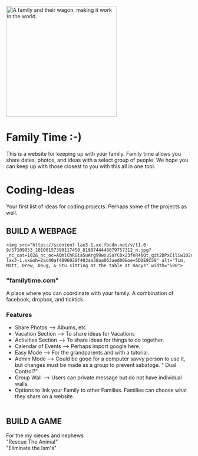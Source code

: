 <DOCTYPE html>
<!DOCTYPE html>
<head>
</head>
<style>
</style>
<body>
<img src="https://upload.wikimedia.org/wikipedia/commons/thumb/6/62/Arthur_Rothstein_Family_in_a_wagon_Lee_County_August_1935.jpg/1024px-Arthur_Rothstein_Family_in_a_wagon_Lee_County_August_1935.jpg" alt="A family and their wagon, making it work in the world." width="300">
<h1> Family Time :-) </h1>
<!-- Mission statement -->
<p> This is a website for keeping up with your family. Family time allows you share dates, photos, and ideas with a select group of people.
We hope you can keep up with those closest to you with this all in one tool. </p>
</body>








<body>
<h1> Coding-Ideas </h1>
<p>
  Your first list of ideas for coding projects. Perhaps some of the projects as well. <br>
  </p>

<h2> BUILD A WEBPAGE </h2>
    
    <img src="https://scontent-lax3-1.xx.fbcdn.net/v/t1.0-9/57109853_10100157390117450_8198744448079757312_n.jpg?_nc_cat=102&_nc_oc=AQmlChRGiaSuArg99wsuSaYC0x23feR46Qt_qit2DPxCiliw102oVBmJqGwe7UdiwHE&_nc_ht=scontent-lax3-1.xx&oh=2ac40af4096029f403aa38aa063aed00&oe=5DDE8C59" alt="Tim, Matt, Drew, Doug, & Stu sitting at the table at macys" width="500">
<h3> "familytime.com"</h3>
<p>  A place where you can coordinate with your family. A combination of facebook, dropbox, and ticktick. </p>

   <h3> Features </h3>
     <p>
<ul>  <li> Share Photos --> Albums, etc </li>
      <li> Vacation Section --> To share ideas for Vacations </li>
      <li> Activities Section --> To share ideas for things to do together. </li>
      <li> Calendar of Events --> Perhaps import google here. </li>
      <li> Easy Mode --> For the grandparents and with a tutorial. </li>
      <li> Admin Mode --> Could be good for a computer savvy person to use it, but changes must be made as a group to prevent sabatoge. " Dual Control?"</li>
      <li> Group Wall --> Users can private message but do not have individual walls. </li>
      <li> Options to link your Family to other Families. Families can choose what they share on a website. </li>   </ul>
    </p>


<h2> BUILD A GAME </h2>
<p>  For the my nieces and nephews<br>
"Rescue The Animal"<br>
"Eliminate the Ism's"<br>  </p>
  </p>

  </body> 
  
</html>

